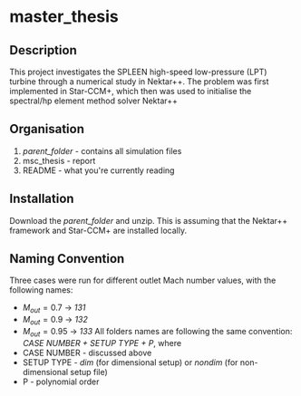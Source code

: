 # master_thesis
## Description
This project investigates the SPLEEN high-speed low-pressure (LPT) turbine through a numerical study in Nektar++. The problem was first implemented in Star-CCM+, which then was used to initialise the spectral/hp element method solver Nektar++

## Organisation
1. _parent_folder_ - contains all simulation files
2. msc_thesis - report
3. README - what you're currently reading

## Installation
Download the _parent_folder_ and unzip. This is assuming that the Nektar++ framework and Star-CCM+ are installed locally.

## Naming Convention
Three cases were run for different outlet Mach number values, with the following names:
- $M_{out}=0.7$  &rarr; _131_
- $M_{out}=0.9$  &rarr; _132_
- $M_{out}=0.95$  &rarr; _133_
All folders names are following the same convention: _CASE NUMBER + SETUP TYPE + P_, where
- CASE NUMBER - discussed above
- SETUP TYPE - _dim_ (for dimensional setup) or _nondim_ (for non-dimensional setup file)
- P - polynomial order
